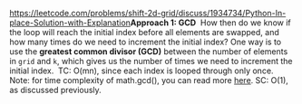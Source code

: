 https://leetcode.com/problems/shift-2d-grid/discuss/1934734/Python-In-place-Solution-with-Explanation
​
**Approach 1: GCD**
​
How then do we know if the loop will reach the initial index before all elements are swapped, and how many times do we need to increment the initial index? One way is to use the **greatest common divisor (GCD)** between the number of elements in `grid` and `k`, which gives us the number of times we need to increment the initial index.
​
TC: O(mn), since each index is looped through only once.
Note: for time complexity of math.gcd(), you can read more [here](https://codility.com/media/train/10-Gcd.pdf).
SC: O(1), as discussed previously.